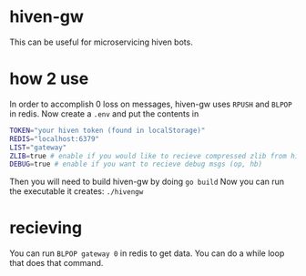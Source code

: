 # hiven-gw

This can be useful for microservicing hiven bots.

# how 2 use

In order to accomplish 0 loss on messages, hiven-gw uses `RPUSH` and `BLPOP` in redis.
Now create a `.env` and put the contents in

```bash
TOKEN="your hiven token (found in localStorage)"
REDIS="localhost:6379"
LIST="gateway"
ZLIB=true # enable if you would like to recieve compressed zlib from hiven
DEBUG=true # enable if you want to recieve debug msgs (op, hb)
```

Then you will need to build hiven-gw by doing `go build`
Now you can run the executable it creates: `./hivengw`

# recieving

You can run `BLPOP gateway 0` in redis to get data. You can do a while loop that does that command.
